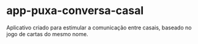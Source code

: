# app-puxa-conversa-casal
Aplicativo criado para estimular a comunicação entre casais, baseado no jogo de cartas do mesmo nome.
